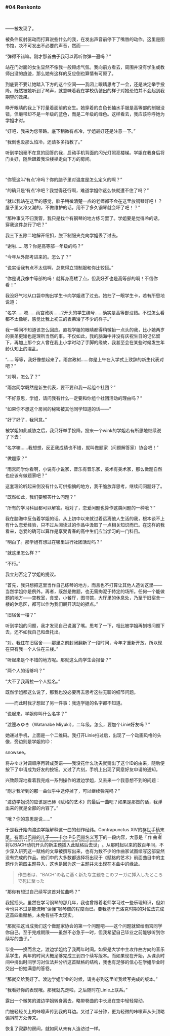 ### #04 Renkonto

&emsp;

——被发现了。

被条件反射驱动而打算说些什么的我，在发出声音前停下了嘴唇的动作。这里是图书馆，决不可发出不必要的声音，然而——

“弹得不错嘛。刚才那首曲子我可以再听你弹一遍吗？”

站在门对面的女生显然不像我一般顾虑气氛。我向前方看去，周围并没有学生或教师出没的痕迹，那么她有这样的反应倒也算情有可原了。

到底要不要让她踏入下方的这个空间——我闭上眼睛思考了一会，还是决定举手投降。既然被她听到了琴声，就意味着我在学校伪装出的样子对她恐怕并不会起到我期望的效果。

睁开眼睛的我上下打量着面前的女生。她穿着的白色长袖水手服是高等部的制服没错，但缎带却不是一年级的蓝色，而是二年级的绿色。这样看去，我应该称呼她为学姐才对。

“好吧，我来为您带路。底下稍微有点冷，学姐最好还是注意一下。”

“我倒也没那么怕冷，还请多多指教了。”

听到学姐毫不在意的回答的我，启动手机背面的闪光灯照亮楼梯。学姐在我身后将门关好，随后跟着我沿楼梯走向下方的房间。

&emsp;

“你管这叫‘有点’冷吗？你的脑子里对温度是怎么定义的啊？”

“的确只是‘有点’冷吧？我觉得还行啊，难道学姐你这么快就遭不住了吗？”

“就以我站在这里的感觉，脑子稍微清楚一点的老师都不会在这里放钢琴好吧！？屋子里又冷又潮的，不做维护的话，用不了多久钢琴就会坏了吧！？”

“那种事又不归我管，我只是找个有钢琴的地方练习罢了。学姐要是觉得冷的话，穿我这件总行了吧？”

我三下五除二地解开纽扣，脱下制服夹克向学姐丢了过去。

“谢啦……嗯？你是高等部一年级的吗？”

“今年从外部考进来的。怎么了？”

“说实话我有点不太信啊，总觉得立领制服和你比较搭。”

“你是说我像中等部的吗！就算身高矮了点，但我好歹也是高等部的啊！不信你看！”

我没好气地从口袋中掏出学生卡向学姐递了过去。她扫了一眼学生卡，若有所思地说道：

“名字……嗯……雨宫政树……2开头的学生编号……确实是高等部没错。不过怎么看都不太像呢，感觉比我上初三的表弟矮了不少的样子。”

我一瞬间不知道该怎么回应。直视学姐的眼睛都得稍微抬一点头的我，比小她两岁的表弟更矮也是理所当然的事。不仅如此，我的脑海中并没有庆祝生日的记忆留下，再加上那个女人曾在我上小学时动了手脚的缘故，我甚至会在某些时候发生年龄认知上的混乱。

“……等等，我好像想起来了。雨宫政树……你是上午在入学式上致辞的新生代表对吧？”

“对啊，怎么了？”

“雨宫同学既然是新生代表，要不要和我一起组个社团？”

“不好意思，学姐，请问我有什么一定要和你组个社团活动的理由吗？”

“如果你不想这个房间的秘密被其他同学知道的话——”

“好了好了，我同意。”

被学姐如此威胁之后，我只好举手投降。投来一个wink的学姐若有所思地继续说了下去：

“名字嘛……我想想，反正我成绩也不错，就叫做题家（问题解答家）协会吧！”

“做题家？”

“雨宫同学你看啊，小说有小说家，音乐有音乐家，美术有美术家，那么做题自然也应该有做题家吧？”

这套理论听起来倒没有什么可供指摘的地方，我干脆放弃思考，继续问问题好了。

“既然如此，我们要解答什么问题？”

“所有的学习科目都可以解答。哦对了，恋爱问题也算作这类问题的一种哦？”

我在脑海中反刍着学姐的话。从上初中以来就过着远离他人生活的我，根本谈不上有什么恋爱经验，只不过从阅读过的作品中汲取了一点相关知识而已。在这样的我看来，恋爱的确可以算作是享受青春的高中生们应当学习的一门科目。

“明白了。那学姐有想过在哪里进行社团活动吗？”

“就这里怎么样？”

“不行。”

我立刻否定了学姐的提议。

“首先，我只想把这里当作自己练琴的地方，而且也不打算让其他人造访这里——当然学姐你是例外。再者，既然是做题，也无需拘泥于特定的场所。任何一个能做题的地方——空教室，食堂，小餐厅，图书馆，大厅里的休息处，乃至于旧宿舍一楼的休息区，都可以作为我们展开活动的据点。”

“旧宿舍一楼？”

听到学姐的问题，我才发现自己说漏了嘴。思考了一下，相比被学姐再刨根问题下去，还不如我自己和盘托出。

“对。我住在旧宿舍——那里之前封闭翻新了一段时间，今年才重新开放，所以现在只有我一个人住在三楼。”

“听起来是个不错的地方呢。那就这么向学生会报备？”

“两个人的话够吗？”

“大不了我再拉一个人挂名。”

既然学姐都这么说了，那我也没必要再去思考这些无聊的细节问题。

——而此时我才想起了另一件事：我连学姐的名字都不知道。

“说起来，学姐你叫什么名字？”

“渡邊みゆき（Watanabe Miyuki），二年级。怎么，要加个Linie好友吗？”

她递过手机，上面是一个二维码。我打开Linie扫过后，出现了一个动画风格的头像，旁边则是学姐的ID：

snowsee。

将みゆき对调顺序再转成英语——我没花什么功夫就猜出了这个ID的由来，随后便按下了申请成为好友的按钮。又过了片刻，手机上出现了同意好友申请的通知。

兴致颇深地看着我完成一系列操作的渡边学姐，又丢来一个我意想不到的问题：

“刚才我听到的那一曲似乎中途停掉了，可以继续弹完吗？”

“渡边学姐说的应该是巴赫《赋格的艺术》的最后一曲吧？如果是那首的话，我弹出来的就是全部的内容了。”

“哦？你的意思是说……”

于是我开始向渡边学姐解释这一曲的创作经纬。Contrapunctus XIV的存世手稿末尾，有着以巴赫的儿子——卡尔·P·E·巴赫名义写下的一段内容，大意是<ruby><rb>「作曲者将以BACH动机开头的新主题插入此赋格后去世」</rb><rt>"Über dieser Fuge, wo der Nahme B A C H im Contrasubject angebracht worden, ist der Verfasser gestorben."</rt></ruby>。从那时起以来的数百年间，不少深入研究这一赋格的文章被撰写出来，也有为数不少的作曲家试图续写这部显然没有完成的作品。他们中的大多数都选择将出现于《赋格的艺术》前面曲目中的主题作为第四主题导入，这也是因为这一主题并未出现在本曲中的缘故。

> 作曲者は、"BACH"の名に基く新たな主題をこのフーガに挿入したところで死に至った

“那你有想过自己续写这首对位曲吗？”

我摇摇头。虽然在学习钢琴的那几年，我也曾跟着老师学习过一些乐理知识，但如今也只不过是能流畅“读懂”钢琴谱的程度而已。要我基于巴洛克时期的对位法完成这首四重赋格，未免有些不太现实。

“那就把这当成我们这个做题家协会的第一个问题吧——这个问题就留给雨宫同学你自己。至于完成期限——虽然不必急于一时，但我希望自己毕业之前能够听到你续写的曲子。”

毕业——换而言之，渡边学姐给了我两年时间。如果是大学中主攻作曲方向的音乐系学生，两年的时间大概足够完成三到四个续写版本。而如果现在开始，从课余时间中挤出时间学习对位法并分析这首赋格的结构，我也有足够的信心在学姐毕业时交出一份她满意的答卷。

“那就交给我好了。渡边学姐毕业的时候，请务必到这里听我续写完成的版本。”

“我看好你的表现哦。那我就先走啦，之后随时在Linie上联系。”

露出一个微笑的渡边学姐转身离去，略带卷曲的中长发在空中轻轻晃动。

门被轻轻关上的咔嚓声传到我的耳边。又过了半分钟，更为轻微的咔嚓声从头顶略偏斜前方处传来。

恢复了寂静的房间，就如同从未有人造访过一样。
